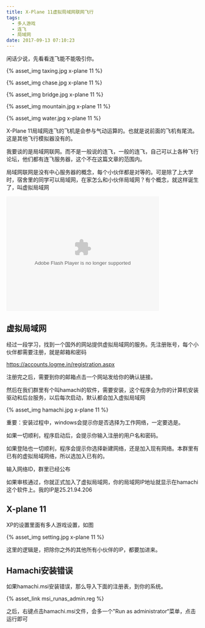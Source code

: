 ```yaml
---
title: X-Plane 11虚拟局域网联网飞行
tags:
  - 多人游戏
  - 连飞
  - 局域网
date: 2017-09-13 07:10:23
---
```


闲话少说，先看看连飞能不能吸引你。

{% asset_img taxing.jpg x-plane 11 %}

{% asset_img chase.jpg x-plane 11 %}

{% asset_img bridge.jpg x-plane 11 %}

{% asset_img mountain.jpg x-plane 11 %}

{% asset_img water.jpg x-plane 11 %}

X-Plane 11局域网连飞的飞机是会参与气动运算的。也就是说前面的飞机有尾流。这是其他飞行模拟器没有的。

我要谈的是局域网联网。而不是一般说的连飞，一般的连飞，自己可以上各种飞行论坛，他们都有连飞服务器，这个不在这篇文章的范围内。

局域网联网是没有中心服务器的概念，每个小伙伴都是对等的。可是除了上大学时，宿舍里的同学可以局域网，在家怎么和小伙伴局域网？有个概念，就这样诞生了，叫虚拟局域网

<embed src="https://vswf.douyucdn.cn/share/vshare.swf?vid=p2V0JMV85j4vRY5k" allowFullScreen="true" quality="high" width="400" height="300" align="middle" allowScriptAccess="always" type="application/x-shockwave-flash"></embed>

## 虚拟局域网 ##

经过一段学习，找到一个国外的网站提供虚拟局域网的服务。先注册账号，每个小伙伴都需要注册，就是邮箱和密码

https://accounts.logme.in/registration.aspx

注册完之后，需要到你的邮箱点击一个网站发给你的确认链接。

然后在我们群里有个叫hamachi的软件，需要安装，这个程序会为你的计算机安装驱动和后台服务，以后每次启动，默认都会加入虚拟局域网

{% asset_img hamachi.jpg x-plane 11 %}

重要：安装过程中，windows会提示你是否选择为工作网络，一定要选是。

如果一切顺利，程序启动后，会提示你输入注册的用户名和密码。

如果登陆也一切顺利，程序会提示你选择新建网络，还是加入现有网络。本群里有已有的虚拟局域网络，所以选加入已有的。

输入网络ID，群里已经公布

如果审核通过，你就正式加入了虚拟局域网，你的局域网IP地址就显示在hamachi这个软件上。我的IP是25.21.94.206

## X-plane 11 ##

XP的设置里面有多人游戏设置，如图

{% asset_img setting.jpg x-plane 11 %}

这里的逻辑是，把除你之外的其他所有小伙伴的IP，都要加进来。

## Hamachi安装错误 ##

如果hamachi.msi安装错误，那么导入下面的注册表，到你的系统。

{% asset_link msi_runas_admin.reg %}

之后，右键点击hamachi.msi文件，会多一个"Run as administrator“菜单，点击运行即可


